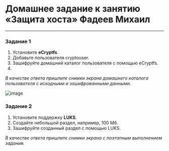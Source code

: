 # Домашнее задание к занятию  «Защита хоста» Фадеев Михаил

------

### Задание 1

1. Установите **eCryptfs**.
2. Добавьте пользователя cryptouser.
3. Зашифруйте домашний каталог пользователя с помощью eCryptfs.
4. 
*В качестве ответа  пришлите снимки экрана домашнего каталога пользователя с исходными и зашифрованными данными.*

![image](https://github.com/FadMikhail/Host_Protection/assets/132131230/7db8e669-7936-48f9-9bc0-1b1e8fc7979b)

### Задание 2

1. Установите поддержку **LUKS**.
2. Создайте небольшой раздел, например, 100 Мб.
3. Зашифруйте созданный раздел с помощью LUKS.

*В качестве ответа пришлите снимки экрана с поэтапным выполнением задания.*
